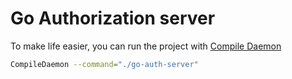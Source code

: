 # Go Authorization server

To make life easier, you can run the project with [Compile Daemon](https://github.com/githubnemo/CompileDaemon)

```bash
CompileDaemon --command="./go-auth-server"
```
